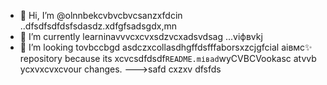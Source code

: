 - 👋 Hi, I’m @olnnbekcvbvcbvcsanzxfdcin ..dfsdfsdfdsfsdasdz.xdfgfsadsgdx,mn
- 🌱 I’m currently learninavvvcxcvxsdzvcxadsvdsag ...vіфвvkj
- 💞️ I’m looking tovbccbgd asdczxcollasdhgffdsfffaborsxzcjgfcial аівмс✨ repository because its xcvcsdfdsdf`README.mіваd`wyCVBCVookasc atvvb ycxvxcvxcvour changes.
--->safd
cxzxv
dfsfds

